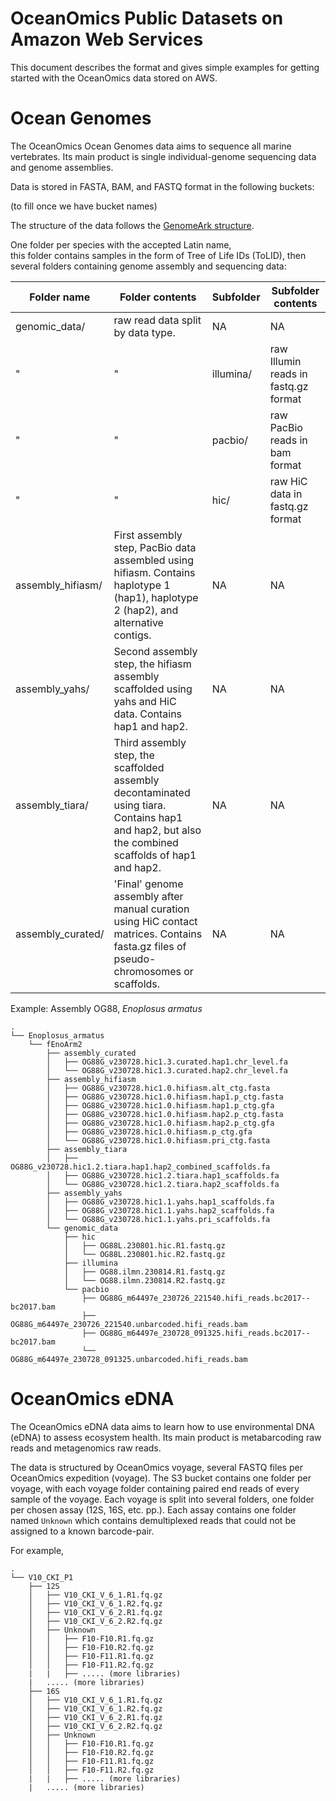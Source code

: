 # OceanOmics Public Datasets on Amazon Web Services

This document describes the format and gives simple examples for getting started with the OceanOmics data stored on AWS.

# Ocean Genomes

The OceanOmics Ocean Genomes data aims to sequence all marine vertebrates. Its main product is single individual-genome sequencing data and genome assemblies.

Data is stored in FASTA, BAM, and FASTQ format in the following buckets:

(to fill once we have bucket names)

The structure of the data follows the [GenomeArk structure](https://genomeark.s3.amazonaws.com/index.html). 

One folder per species with the accepted Latin name,  
this folder contains samples in the form of Tree of Life IDs (ToLID), 
then several folders containing genome assembly and sequencing data:

| Folder name | Folder contents | Subfolder | Subfolder contents |
| ------------- | ------------- | ------------- | ------------- |
| genomic_data/ | raw read data split by data type. | NA | NA |
| " | " | illumina/ | raw Illumin reads in fastq.gz format |
| " | " | pacbio/ | raw PacBio reads in bam format |
| " | " | hic/ | raw HiC data in fastq.gz format |
| assembly_hifiasm/ | First assembly step, PacBio data assembled using hifiasm. Contains haplotype 1 (hap1), haplotype 2 (hap2), and alternative contigs. | NA | NA |
| assembly_yahs/ | Second assembly step, the hifiasm assembly scaffolded using yahs and HiC data. Contains hap1 and hap2. | NA | NA |
| assembly_tiara/ | Third assembly step, the scaffolded assembly decontaminated using tiara. Contains hap1 and hap2, but also the combined scaffolds of hap1 and hap2. | NA | NA |
| assembly_curated/ | 'Final' genome assembly after manual curation using HiC contact matrices. Contains fasta.gz files of pseudo-chromosomes or scaffolds. | NA | NA |

Example: Assembly OG88, *Enoplosus armatus*

```
.
└── Enoplosus_armatus
    └── fEnoArm2
        ├── assembly_curated
        │   ├── OG88G_v230728.hic1.3.curated.hap1.chr_level.fa
        │   └── OG88G_v230728.hic1.3.curated.hap2.chr_level.fa
        ├── assembly_hifiasm
        │   ├── OG88G_v230728.hic1.0.hifiasm.alt_ctg.fasta
        │   ├── OG88G_v230728.hic1.0.hifiasm.hap1.p_ctg.fasta
        │   ├── OG88G_v230728.hic1.0.hifiasm.hap1.p_ctg.gfa
        │   ├── OG88G_v230728.hic1.0.hifiasm.hap2.p_ctg.fasta
        │   ├── OG88G_v230728.hic1.0.hifiasm.hap2.p_ctg.gfa
        │   ├── OG88G_v230728.hic1.0.hifiasm.p_ctg.gfa
        │   └── OG88G_v230728.hic1.0.hifiasm.pri_ctg.fasta
        ├── assembly_tiara
        │   ├── OG88G_v230728.hic1.2.tiara.hap1.hap2_combined_scaffolds.fa
        │   ├── OG88G_v230728.hic1.2.tiara.hap1_scaffolds.fa
        │   └── OG88G_v230728.hic1.2.tiara.hap2_scaffolds.fa
        ├── assembly_yahs
        │   ├── OG88G_v230728.hic1.1.yahs.hap1_scaffolds.fa
        │   ├── OG88G_v230728.hic1.1.yahs.hap2_scaffolds.fa
        │   └── OG88G_v230728.hic1.1.yahs.pri_scaffolds.fa
        └── genomic_data
            ├── hic
            │   ├── OG88L.230801.hic.R1.fastq.gz
            │   └── OG88L.230801.hic.R2.fastq.gz
            ├── illumina
            │   ├── OG88.ilmn.230814.R1.fastq.gz
            │   └── OG88.ilmn.230814.R2.fastq.gz
            └── pacbio
                ├── OG88G_m64497e_230726_221540.hifi_reads.bc2017--bc2017.bam
                ├── OG88G_m64497e_230726_221540.unbarcoded.hifi_reads.bam
                ├── OG88G_m64497e_230728_091325.hifi_reads.bc2017--bc2017.bam
                └── OG88G_m64497e_230728_091325.unbarcoded.hifi_reads.bam
```

# OceanOmics eDNA

The OceanOmics eDNA data aims to learn how to use environmental DNA (eDNA) to assess ecosystem health. Its main product is metabarcoding raw reads and metagenomics raw reads.

The data is structured by OceanOmics voyage, several FASTQ files per OceanOmics expedition (voyage). The S3 bucket contains one folder per voyage, with each voyage folder containing paired end reads of every sample of the voyage. Each voyage is split into several folders, one folder per chosen assay (12S, 16S, etc. pp.). Each assay contains one folder named `Unknown` which contains demultiplexed reads that could not be assigned to a known barcode-pair.

For example,

```
.
└── V10_CKI_P1
    ├── 12S
    │   ├── V10_CKI_V_6_1.R1.fq.gz
    │   ├── V10_CKI_V_6_1.R2.fq.gz
    │   ├── V10_CKI_V_6_2.R1.fq.gz
    │   ├── V10_CKI_V_6_2.R2.fq.gz
    │   ├── Unknown
    │   │   ├── F10-F10.R1.fq.gz
    │   │   ├── F10-F10.R2.fq.gz
    │   │   ├── F10-F11.R1.fq.gz
    │   │   ├── F10-F11.R2.fq.gz
    |   |   ├── ..... (more libraries)
    |   ..... (more libraries)
    ├── 16S
    │   ├── V10_CKI_V_6_1.R1.fq.gz
    │   ├── V10_CKI_V_6_1.R2.fq.gz
    │   ├── V10_CKI_V_6_2.R1.fq.gz
    │   ├── V10_CKI_V_6_2.R2.fq.gz
    │   ├── Unknown
    │   │   ├── F10-F10.R1.fq.gz
    │   │   ├── F10-F10.R2.fq.gz
    │   │   ├── F10-F11.R1.fq.gz
    │   │   ├── F10-F11.R2.fq.gz
    |   |   ├── ..... (more libraries)
    |   ..... (more libraries)
```


